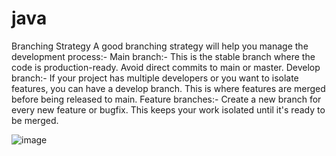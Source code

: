 # java

Branching Strategy
A good branching strategy will help you manage the development process:-
Main branch:- This is the stable branch where the code is production-ready. Avoid direct commits to main or master.
Develop branch:- If your project has multiple developers or you want to isolate features, you can have a develop branch. This is where features are merged before being released to main.
Feature branches:- Create a new branch for every new feature or bugfix. This keeps your work isolated until it's ready to be merged.

![image](https://github.com/user-attachments/assets/b96ed266-1b23-4ec2-a8b1-a4a0efbde942)


